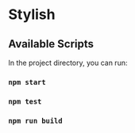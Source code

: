 # Stylish

## Available Scripts

In the project directory, you can run:

### `npm start`

### `npm test`

### `npm run build`
